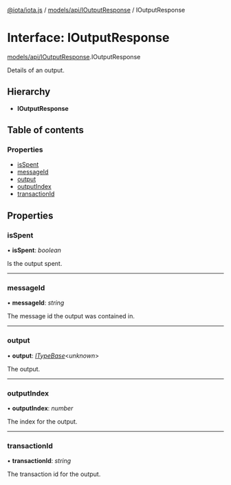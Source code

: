 [@iota/iota.js](../../../README.md) / [models/api/IOutputResponse](../../../modules/models_api_ioutputresponse.md) / IOutputResponse

# Interface: IOutputResponse

[models/api/IOutputResponse](../../../modules/models_api_ioutputresponse.md).IOutputResponse

Details of an output.

## Hierarchy

* **IOutputResponse**

## Table of contents

### Properties

- [isSpent](ioutputresponse.ioutputresponse.md#isspent)
- [messageId](ioutputresponse.ioutputresponse.md#messageid)
- [output](ioutputresponse.ioutputresponse.md#output)
- [outputIndex](ioutputresponse.ioutputresponse.md#outputindex)
- [transactionId](ioutputresponse.ioutputresponse.md#transactionid)

## Properties

### isSpent

• **isSpent**: *boolean*

Is the output spent.

___

### messageId

• **messageId**: *string*

The message id the output was contained in.

___

### output

• **output**: [*ITypeBase*](../itypebase.itypebase.md)<*unknown*\>

The output.

___

### outputIndex

• **outputIndex**: *number*

The index for the output.

___

### transactionId

• **transactionId**: *string*

The transaction id for the output.
